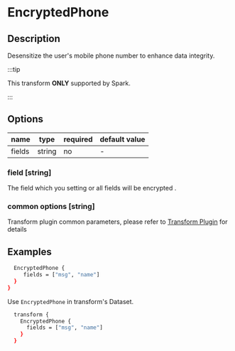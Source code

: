 # EncryptedPhone

## Description

Desensitize the user's mobile phone number to enhance data integrity.

:::tip

This transform **ONLY** supported by Spark.

:::

## Options

| name           | type   | required | default value |
| -------------- | ------ | -------- | ------------- |
| fields         | string | no       | -             |


### field [string]

The field which you setting or all fields will be encrypted .

### common options [string]

Transform plugin common parameters, please refer to [Transform Plugin](common-options.mdx) for details

## Examples

```bash
  EncryptedPhone {
     fields = ["msg", "name"]
  }
}
```

Use `EncryptedPhone` in transform's Dataset.

```bash
  transform {
    EncryptedPhone {
      fields = ["msg", "name"]
    }
  }
```
